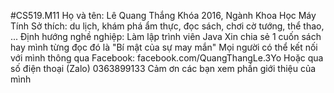 #CS519.M11
Họ và tên: Lê Quang Thắng
Khóa 2016, Ngành Khoa Học Máy Tính
Sở thích: du lịch, khám phá ẩm thực, đọc sách, chơi cờ tướng, thể thao, ...
Định hướng nghề nghiệp: Làm lập trình viên Java
Xin chia sẻ 1 cuốn sách hay mình từng đọc đó là "Bí mật của sự may mắn"
Mọi người có thể kết nối với mình thông qua Facebook: facebook.com/QuangThangLe.3Yo
Hoặc qua số điện thoại (Zalo) 0363899133
Cảm ơn các bạn xem phần giới thiệu của mình
